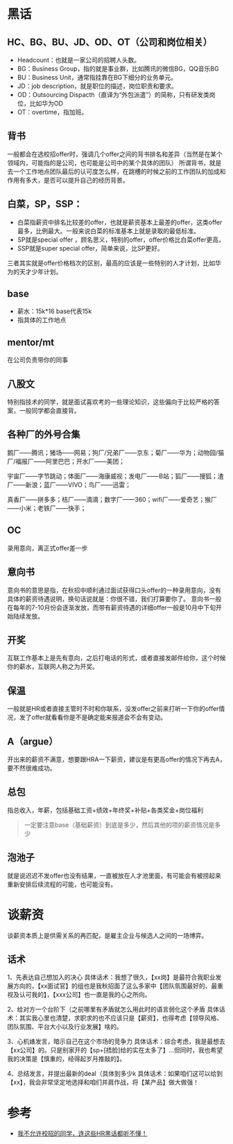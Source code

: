 # 黑话
## HC、BG、BU、JD、OD、OT（公司和岗位相关）
+ Headcount：也就是一家公司的招聘人头数。
+ BG：Business Group，指的就是事业群，比如腾讯的微信BG，QQ音乐BG
+ BU：Business Unit，通常指挂靠在BG下细分的业务单元。
+ JD：job description，就是职位的描述，岗位职责和要求。
+ OD：Outsourcing Dispacth（直译为“外包派遣”）的简称，只有研发类岗位，比如华为OD
+ OT：overtime，指加班。

## 背书

一般都会在选校招offer时，强调几个offer之间的背书排名和差异（当然是在某个领域内，可能指的是公司，也可能是公司中的某个具体的团队）
所谓背书，就是去一个工作地点团队最后的认可度怎么样，在跳槽的时候之前的工作团队的加成和作用有多大，是否可以提升自己的经历背景。

## 白菜，SP，SSP：
+ 白菜指薪资中排名比较差的offer，也就是薪资基本上最差的offer，这类offer最多，比例最大。一般来说白菜的标准基本上就是录取的最低标准。
+ SP就是special offer ，顾名思义，特别的offer，offer价格比白菜offer更高，
+ SSP就是super special offer，简单来说，比SP更好。

三者其实就是offer价格档次的区别，最高的应该是一些特别的人才计划，比如华为的天才少年计划。

## base
+ 薪水：15k*16 base代表15k
+ 指具体的工作地点

## mentor/mt
在公司负责带你的同事

## 八股文

特别指技术的同学，就是面试喜欢考的一些理论知识，这些偏向于比较严格的答案，一般同学都会直接背。


## 各种厂的外号合集

鹅厂——腾讯；猪场——网易；狗厂/兄弟厂——京东；菊厂——华为；动物园/猫厂/福报厂——阿里巴巴；开水厂——美团；

宇宙厂——字节跳动；体面厂——海康威视；发电厂——B站；狐厂——搜狐；渣厂——新浪；蓝厂——VIVO；鸟厂——迅雷；

真香厂——拼多多；桔厂——滴滴；数字厂——360；wifi厂——爱奇艺；猴厂——小米；老铁厂——快手；

## OC
录用意向，离正式offer差一步

## 意向书
意向书的意思是指，在秋招中顺利通过面试获得口头offer的一种录用意向，没有具体的薪资待遇说明，换句话说就是：你很不错，我们打算要你了。
意向书一般在每年的7-10月份会逐渐发放，而带有薪资待遇的详细offer一般是10月中下旬开始陆续发放。


## 开奖

互联工作基本上是先有意向，之后打电话的形式，或者直接发邮件给你，这个时候你的薪水，互联网人称之为开奖。


## 保温

一般就是HR或者直接主管时不时和你联系，没发offer之前来打听一下你的offer情况，发了offer就看看你是不是确定能来报道会不会有变动。


## A（argue）

开出来的薪资不满意，想要跟HRA一下薪资，建议是有更高offer的情况下再去A，要不然很难成功。


## 总包

指总收入，年薪，包括基础工资+绩效+年终奖+补贴+各类奖金+岗位福利
>一定要注意base（基础薪资）到底是多少，然后其他的项的薪资情况是多少

## 泡池子

就是说迟迟不发offer也没有结果，一直被放在人才池里面，有可能会有被捞起来重新安排后续流程的可能，也可能没有。


# 谈薪资
谈薪资本质上是供需关系的再匹配，是雇主企业与候选人之间的一场博弈。


## 话术
1、先表达自己想加入的决心
具体话术：我想了很久，【xx岗】是最符合我职业发展方向的，【xx面试官】的组也是我秋招面了这么多家中【团队氛围最好的、最重视及认可我的】，【xxx公司】也一直是我的心之所向。

2、给对方一个台阶下（之前哪里有矛盾就怎么用此时的语言弱化这个矛盾
具体话术：其实我心里也清楚，求职求的也不应该只是【薪资】，也得考虑【领导风格、团队氛围、平台大小以及行业发展】啥的。

3、心机婊发言，暗示自己在这个市场的竞争力
具体话术：综合考虑，我是最想去【xx公司】的。只是别家开的【sp+[捂脸]给的实在太多了】…但同时，我也希望我的决策是【慎重的，经得起岁月推敲的】。

4、总结发言，并提出最新的deal（具体到多少k
具体话术：如果咱们这可以给到【xx】，我会非常坚定地选择和咱们并肩作战，将【某产品】做大做强！


# 参考
+ [我不允许校招的同学，连这些HR黑话都听不懂！](https://www.nowcoder.com/discuss/452587462032986112)